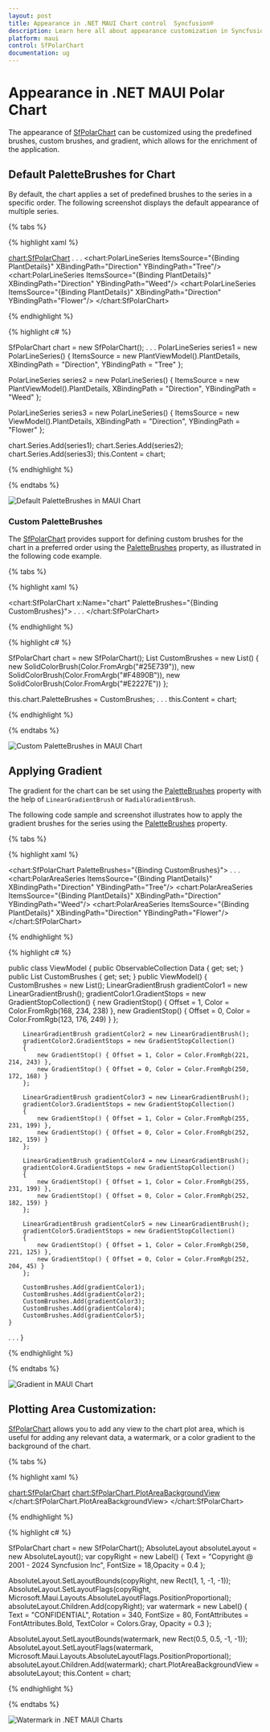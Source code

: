 ```yaml
---
layout: post
title: Appearance in .NET MAUI Chart control  Syncfusion®
description: Learn here all about appearance customization in Syncfusion® .NET MAUI Chart (SfPolarChart), including its elements, and more.
platform: maui
control: SfPolarChart
documentation: ug
---
```


# Appearance in .NET MAUI Polar Chart
The appearance of [SfPolarChart](https://help.syncfusion.com/cr/maui/Syncfusion.Maui.Charts.SfPolarChart.html) can be customized using the predefined brushes, custom brushes, and gradient, which allows for the enrichment of the application.

## Default PaletteBrushes for Chart

By default, the chart applies a set of predefined brushes to the series in a specific order. The following screenshot displays the default appearance of multiple series.

{% tabs %}

{% highlight xaml %}

<chart:SfPolarChart> 
    . . .
    <chart:PolarLineSeries ItemsSource="{Binding PlantDetails}" XBindingPath="Direction" YBindingPath="Tree"/> 
    <chart:PolarLineSeries ItemsSource="{Binding PlantDetails}" XBindingPath="Direction" YBindingPath="Weed"/> 
    <chart:PolarLineSeries ItemsSource="{Binding PlantDetails}" XBindingPath="Direction" YBindingPath="Flower"/>
</chart:SfPolarChart>

{% endhighlight %}

{% highlight c# %}

SfPolarChart chart = new SfPolarChart();
. . .
PolarLineSeries series1 = new PolarLineSeries()
{
    ItemsSource = new PlantViewModel().PlantDetails,
    XBindingPath = "Direction",
    YBindingPath = "Tree"
};

PolarLineSeries series2 = new PolarLineSeries()
{
    ItemsSource = new PlantViewModel().PlantDetails,
    XBindingPath = "Direction",
    YBindingPath = "Weed"
};

PolarLineSeries series3 = new PolarLineSeries()
{
    ItemsSource = new ViewModel().PlantDetails,
    XBindingPath = "Direction",
    YBindingPath = "Flower"
};

chart.Series.Add(series1);
chart.Series.Add(series2);
chart.Series.Add(series3);
this.Content = chart;

{% endhighlight %}

{% endtabs %}

![Default PaletteBrushes in MAUI Chart](Appearance_images/MAUI_default_chart.png)

### Custom PaletteBrushes

The [SfPolarChart](https://help.syncfusion.com/cr/maui/Syncfusion.Maui.Charts.SfPolarChart.html) provides support for defining custom brushes for the chart in a preferred order using the [PaletteBrushes](https://help.syncfusion.com/cr/maui/Syncfusion.Maui.Charts.SfPolarChart.html#Syncfusion_Maui_Charts_SfPolarChart_PaletteBrushes) property, as illustrated in the following code example.

{% tabs %}

{% highlight xaml %}

<chart:SfPolarChart x:Name="chart" PaletteBrushes="{Binding CustomBrushes}">
    . . .
</chart:SfPolarChart>

{% endhighlight %}

{% highlight c# %}

SfPolarChart chart = new SfPolarChart();
List<Brush> CustomBrushes = new List<Brush>()
{
	new SolidColorBrush(Color.FromArgb("#25E739")),
	new SolidColorBrush(Color.FromArgb("#F4890B")),
	new SolidColorBrush(Color.FromArgb("#E2227E"))
};

this.chart.PaletteBrushes = CustomBrushes;
. . .
this.Content = chart;

{% endhighlight %}

{% endtabs %}

![Custom PaletteBrushes in MAUI Chart](Appearance_images/MAUI_polar_chart_custom_palette.png)

## Applying Gradient

The gradient for the chart can be set using the [PaletteBrushes](https://help.syncfusion.com/cr/maui/Syncfusion.Maui.Charts.ChartSeries.html#Syncfusion_Maui_Charts_ChartSeries_PaletteBrushes) property with the help of `LinearGradientBrush` or `RadialGradientBrush`.

The following code sample and screenshot illustrates how to apply the gradient brushes for the series using the [PaletteBrushes](https://help.syncfusion.com/cr/maui/Syncfusion.Maui.Charts.ChartSeries.html#Syncfusion_Maui_Charts_ChartSeries_PaletteBrushes) property.

{% tabs %}

{% highlight xaml %}

<chart:SfPolarChart PaletteBrushes="{Binding CustomBrushes}">
    . . .
    <chart:PolarAreaSeries ItemsSource="{Binding PlantDetails}" XBindingPath="Direction" YBindingPath="Tree"/>
    <chart:PolarAreaSeries ItemsSource="{Binding PlantDetails}" XBindingPath="Direction" YBindingPath="Weed"/>
    <chart:PolarAreaSeries ItemsSource="{Binding PlantDetails}" XBindingPath="Direction" YBindingPath="Flower"/>
</chart:SfPolarChart>

{% endhighlight %}

{% highlight c# %}

public class ViewModel
{
	public ObservableCollection<Model> Data { get; set; }
	public List<Brush> CustomBrushes { get; set; }
	public ViewModel()
	{
		CustomBrushes = new List<Brush>();
		LinearGradientBrush gradientColor1 = new LinearGradientBrush();
		gradientColor1.GradientStops = new GradientStopCollection()
		{
			new GradientStop() { Offset = 1, Color = Color.FromRgb(168, 234, 238) },
			new GradientStop() { Offset = 0, Color = Color.FromRgb(123, 176, 249) }
		};

		LinearGradientBrush gradientColor2 = new LinearGradientBrush();
		gradientColor2.GradientStops = new GradientStopCollection()
		{
			new GradientStop() { Offset = 1, Color = Color.FromRgb(221, 214, 243) },
			new GradientStop() { Offset = 0, Color = Color.FromRgb(250, 172, 168) }
		};

		LinearGradientBrush gradientColor3 = new LinearGradientBrush();
		gradientColor3.GradientStops = new GradientStopCollection()
		{
			new GradientStop() { Offset = 1, Color = Color.FromRgb(255, 231, 199) },
			new GradientStop() { Offset = 0, Color = Color.FromRgb(252, 182, 159) }
		};

		LinearGradientBrush gradientColor4 = new LinearGradientBrush();
		gradientColor4.GradientStops = new GradientStopCollection()
		{
			new GradientStop() { Offset = 1, Color = Color.FromRgb(255, 231, 199) },
			new GradientStop() { Offset = 0, Color = Color.FromRgb(252, 182, 159) }
		};

		LinearGradientBrush gradientColor5 = new LinearGradientBrush();
		gradientColor5.GradientStops = new GradientStopCollection()
		{
			new GradientStop() { Offset = 1, Color = Color.FromRgb(250, 221, 125) },
			new GradientStop() { Offset = 0, Color = Color.FromRgb(252, 204, 45) }
		};

		CustomBrushes.Add(gradientColor1);
		CustomBrushes.Add(gradientColor2);
		CustomBrushes.Add(gradientColor3);
		CustomBrushes.Add(gradientColor4);
		CustomBrushes.Add(gradientColor5);
	}
. . .
}

{% endhighlight %}

{% endtabs %}

![Gradient in MAUI Chart](Appearance_images/MAUI_polar_chart_gradient.png)

## Plotting Area Customization:

[SfPolarChart](https://help.syncfusion.com/cr/maui/Syncfusion.Maui.Charts.SfPolarChart.html) allows you to add any view to the chart plot area, which is useful for adding any relevant data, a watermark, or a color gradient to the background of the chart.

{% tabs %}

{% highlight xaml %}

<chart:SfPolarChart>
   <chart:SfPolarChart.PlotAreaBackgroundView>
    	<AbsoluteLayout>
      		<Label Text="Copyright @ 2001 - 2024 Syncfusion Inc"
		       FontSize="18" AbsoluteLayout.LayoutBounds="1,1,-1,-1"
		       AbsoluteLayout.LayoutFlags="PositionProportional"
		       Opacity="0.4"/>
       		<Label Text="CONFIDENTIAL" Rotation="340" FontSize="80"
		       FontAttributes="Bold,Italic" TextColor="Gray" Margin="10,0,0,0"
	               AbsoluteLayout.LayoutBounds="0.5,0.5,-1,-1"
		       AbsoluteLayout.LayoutFlags="PositionProportional"
		       Opacity="0.3"/>
    	</AbsoluteLayout>
   </chart:SfPolarChart.PlotAreaBackgroundView>
</chart:SfPolarChart>

{% endhighlight %}

{% highlight c# %}

SfPolarChart chart = new SfPolarChart();
AbsoluteLayout absoluteLayout = new AbsoluteLayout();
var copyRight = new Label() 
{
	Text = "Copyright @ 2001 - 2024 Syncfusion Inc",
 	FontSize = 18,Opacity = 0.4
};

AbsoluteLayout.SetLayoutBounds(copyRight, new Rect(1, 1, -1, -1));
AbsoluteLayout.SetLayoutFlags(copyRight, Microsoft.Maui.Layouts.AbsoluteLayoutFlags.PositionProportional);
absoluteLayout.Children.Add(copyRight);
var watermark = new Label()
{
	Text = "CONFIDENTIAL",
 	Rotation = 340,
  	FontSize = 80,
   	FontAttributes = FontAttributes.Bold,
    	TextColor = Colors.Gray, 
     	Opacity = 0.3
};

AbsoluteLayout.SetLayoutBounds(watermark, new Rect(0.5, 0.5, -1, -1));
AbsoluteLayout.SetLayoutFlags(watermark, Microsoft.Maui.Layouts.AbsoluteLayoutFlags.PositionProportional);
absoluteLayout.Children.Add(watermark);
chart.PlotAreaBackgroundView = absoluteLayout;
this.Content = chart;

{% endhighlight %}

{% endtabs %}

![Watermark in .NET MAUI Charts](Appearance_images/polar_water_mark.png)
